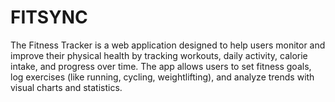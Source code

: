# FITSYNC
The Fitness Tracker is a web application designed to help users monitor and improve their physical health by tracking workouts, daily activity, calorie intake, and progress over time. The app allows users to set fitness goals, log exercises (like running, cycling, weightlifting), and analyze trends with visual charts and statistics.
